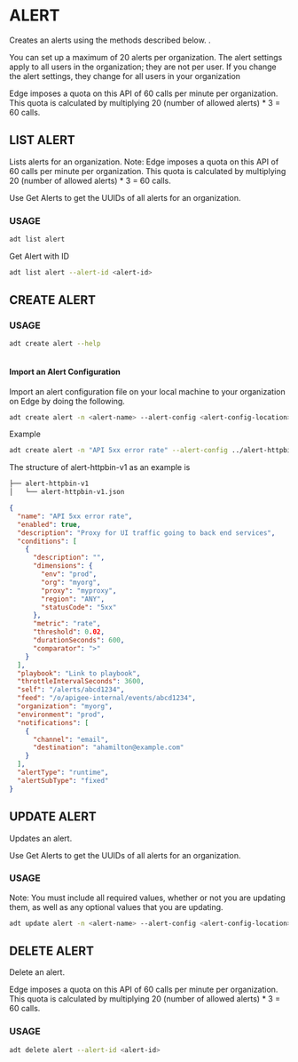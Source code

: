 # ALERT
Creates an alerts using the methods described below. .


You can set up a maximum of 20 alerts per organization. The alert settings apply to all users in the organization; they are not per user. If you change the alert settings, they change for all users in your organization

Edge imposes a quota on this API of 60 calls per minute per organization. This quota is calculated by multiplying 20 (number of allowed alerts) * 3 = 60 calls.

## LIST ALERT

Lists alerts for an organization.
Note: Edge imposes a quota on this API of 60 calls per minute per organization. This quota is calculated by multiplying 20 (number of allowed alerts) * 3 = 60 calls.

Use Get Alerts to get the UUIDs of all alerts for an organization.

### USAGE
```sh
adt list alert
```

Get Alert with ID

```sh
adt list alert --alert-id <alert-id>
```


## CREATE ALERT

### USAGE

```sh
adt create alert --help
```

```sh

```                            
  
#### Import an Alert Configuration

Import an alert configuration file on your local machine to your organization on Edge by doing the following.


```sh
adt create alert -n <alert-name> --alert-config <alert-config-location>
```

Example

```sh
adt create alert -n "API 5xx error rate" --alert-config ../alert-httpbin-v1/alert-httpbin-v1.json
```

The structure of alert-httpbin-v1 as an example is

```sh
├── alert-httpbin-v1
│   └── alert-httpbin-v1.json
```

```json
{
  "name": "API 5xx error rate",
  "enabled": true,
  "description": "Proxy for UI traffic going to back end services",
  "conditions": [
    {
      "description": "",
      "dimensions": {
        "env": "prod",
        "org": "myorg",
        "proxy": "myproxy",
        "region": "ANY",
        "statusCode": "5xx"
      },
      "metric": "rate",
      "threshold": 0.02,
      "durationSeconds": 600,
      "comparator": ">"
    }
  ],
  "playbook": "Link to playbook",
  "throttleIntervalSeconds": 3600,
  "self": "/alerts/abcd1234",
  "feed": "/o/apigee-internal/events/abcd1234",
  "organization": "myorg",
  "environment": "prod",
  "notifications": [
    {
      "channel": "email",
      "destination": "ahamilton@example.com"
    }
  ],
  "alertType": "runtime",
  "alertSubType": "fixed"
}
```

## UPDATE ALERT

Updates an alert.

Use Get Alerts to get the UUIDs of all alerts for an organization. 


### USAGE

Note: You must include all required values, whether or not you are updating them, as well as any optional values that you are updating.

```sh
adt update alert -n <alert-name> --alert-config <alert-config-location>
```

## DELETE ALERT

Delete an alert.

Edge imposes a quota on this API of 60 calls per minute per organization. This quota is calculated by multiplying 20 (number of allowed alerts) * 3 = 60 calls.


### USAGE

```sh
adt delete alert --alert-id <alert-id>
```
